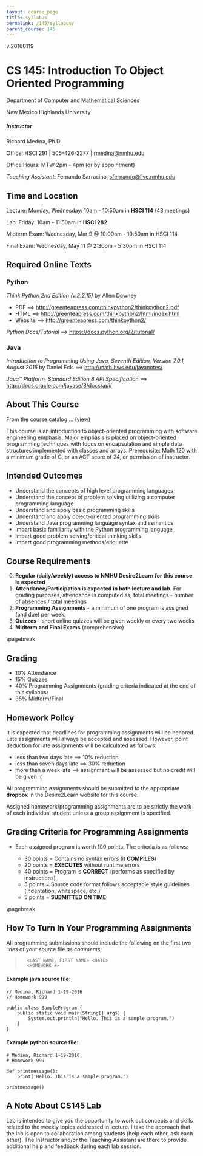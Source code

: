 ```yaml
---
layout: course_page
title: syllabus
permalink: /145/syllabus/
parent_course: 145
---
```


v.20160119

# CS 145: Introduction To Object Oriented Programming

Department of Computer and Mathematical Sciences

New Mexico Highlands University

##### Instructor
Richard Medina, Ph.D. 

Office: HSCI 291 | 505-426-2277 | rmedina@nmhu.edu

Office Hours: MTW 2pm - 4pm (or by appointment)

*Teaching Assistant*: Fernando Sarracino, sfernando@live.nmhu.edu

## Time and Location
Lecture: Monday, Wednesday: 10am - 10:50am in **HSCI 114** (43 meetings)

Lab: Friday: 10am - 11:50am in **HSCI 282**

Midterm Exam: Wednesday, Mar 9 @ 10:00am - 10:50am in HSCI 114

Final Exam: Wednesday, May 11 @ 2:30pm - 5:30pm in HSCI 114

## Required Online Texts

### Python

*Think Python 2nd Edition (v.2.2.15)* by Allen Downey

* PDF     ==> http://greenteapress.com/thinkpython2/thinkpython2.pdf
* HTML    ==> http://greenteapress.com/thinkpython2/html/index.html
* Website ==> http://greenteapress.com/thinkpython2/

*Python Docs/Tutorial* ==> https://docs.python.org/2/tutorial/

### Java
*Introduction to Programming Using Java, Seventh Edition, Version 7.0.1, August 2015* by Daniel Eck. ==> http://math.hws.edu/javanotes/

*Java™ Platform, Standard Edition 8 API Specification* ==> http://docs.oracle.com/javase/8/docs/api/

## About This Course
From the course catalog ... ([view](http://its.nmhu.edu/IntranetUploads/003477-15-17_catalo-925201511905.pdf))

This course is an introduction to object-oriented programming with software engineering emphasis. Major emphasis is placed on object-oriented programming techniques with focus on encapsulation and simple data structures implemented with classes and arrays. Prerequisite: Math 120 with a minimum grade of C, or an ACT score of 24, or permission of instructor.   

## Intended Outcomes
* Understand the concepts of high level programming languages
* Understand the concept of problem solving utilizing a computer programming language 
* Understand and apply basic programming skills
* Understand and apply object-oriented programming skills
* Understand Java programming language syntax and semantics
* Impart basic familiarity with the Python programming language
* Impart good problem solving/critical thinking skills
* Impart good programming methods/etiquette

## Course Requirements
0. **Regular (daily/weekly) access to NMHU Desire2Learn for this course is expected**
1. **Attendance/Participation is expected in both lecture and lab**. For grading purposes, attendance is computed as, total meetings - number of absences / total meetings
2. **Programming Assignments** - a minimum of one program is assigned (and due) per week.
3. **Quizzes** - short online quizzes will be given weekly or every two weeks
4. **Midterm and Final Exams** (comprehensive)

\pagebreak

## Grading
* 10%	Attendance
* 15%	Quizzes
* 40%	Programming Assignments (grading criteria indicated at the end of this syllabus)
* 35%	Midterm/Final

## Homework Policy
It is expected that deadlines for programming assignments will be honored. Late assignments will always be accepted and assessed. However, point deduction for late assignments will be calculated as follows:

* less than two days late ==> 10% reduction
* less than seven days late ==> 30% reduction
* more than a week late ==> assignment will be assessed but no credit will be given :(

All programming assignments should be submitted to the appropriate **dropbox** in the Desire2Learn website for this course.

Assigned homework/programming assignments are to be strictly the work of each individual student unless a group assignment is specified.

## Grading Criteria for Programming Assignments
* Each assigned program is worth 100 points. The criteria is as follows:

	* 30 points = Contains no syntax errors (it **COMPILES**) 
	* 20 points = **EXECUTES** without runtime errors 
	* 40 points = Program is **CORRECT** (performs as specified by instructions)
	* 5  points = Source code format follows acceptable style guidelines (indentation, whitespace, etc.) 
	* 5  points = **SUBMITTED ON TIME**

\pagebreak

## How To Turn In Your Programming Assignments

All programming submissions should include the following on the first two lines of your source file *as comments*:

>		<LAST NAME, FIRST NAME> <DATE>
>		<HOMEWORK #>


#### Example java source file:
		
    // Medina, Richard 1-19-2016
    // Homework 999

    public class SampleProgram {
	    public static void main(String[] args) {
		    System.out.println("Hello. This is a sample program.")
	    }
    }


#### Example python source file:

    # Medina, Richard 1-19-2016
    # Homework 999

    def printmessage():
	    print('Hello. This is a sample program.')

    printmessage()
    
## A Note About CS145 Lab
Lab is intended to give you the opportunity to work out concepts and skills related to the weekly topics addressed in lecture. I take the approach that the lab is open to collaboration among students (help each other, ask each other). The Instructor and/or the Teaching Assistant are there to provide additional help and feedback during each lab session.

